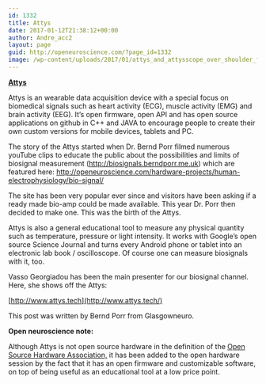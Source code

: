 ```yaml
---
id: 1332
title: Attys
date: 2017-01-12T21:38:12+00:00
author: Andre_acc2
layout: page
guid: http://openeuroscience.com/?page_id=1332
image: /wp-content/uploads/2017/01/attys_and_attysscope_over_shoulder_full_res_P1080770-672x372.jpg
---
```

[**Attys**](http://www.attys.tech)

Attys is an wearable data acquisition device with a special focus on biomedical signals such as heart activity (ECG), muscle activity (EMG) and brain activity (EEG). It&#8217;s open firmware, open API and has open source applications on github in C++ and JAVA to encourage people to create their own custom versions for mobile devices, tablets and PC.

The story of the Attys started when Dr. Bernd Porr filmed numerous youTube clips to educate the public about the possibilities and limits of biosignal measurement (http://biosignals.berndporr.me.uk) which are featured here: http://openeuroscience.com/hardware-projects/human-electrophysiology/bio-signal/

The site has been very popular ever since and visitors have been asking if a ready made bio-amp could be made available. This year Dr. Porr then decided to make one. This was the birth of the Attys.

Attys is also a general educational tool to measure any physical quantity such as temperature, pressure or light intensity. It works with Google&#8217;s open source Science Journal and turns every Android phone or tablet into an electronic lab book / oscilloscope. Of course one can measure biosignals with it, too.

Vasso Georgiadou has been the main presenter for our biosignal channel. Here, she shows off the Attys:

<span class="embed-youtube" style="text-align:center; display: block;"></span>

[http://www.attys.tech](http://www.attys.tech/)

This post was written by Bernd Porr from Glasgowneuro.

**Open neuroscience note:**

Although Attys is not open source hardware in the definition of the [Open Source Hardware Association,](http://www.oshwa.org/definition/) it has been added to the open hardware session by the fact that it has an open firmware and customizable software, on top of being useful as an educational tool at a low price point.